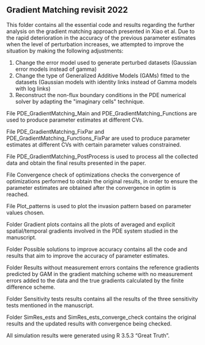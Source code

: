 ## Gradient Matching revisit 2022 ##
This folder contains all the essential code and results regarding the further analysis on the gradient matching approach presented in Xiao et al. Due to the rapid deterioration in the accuracy of the previous parameter estimates when the level of perturbation increases, we attempted to improve the situation by making the following adjustments: 

1. Change the error model used to generate perturbed datasets (Gaussian error models instead of gamma) 
2. Change the type of Generalized Additive Models (GAMs) fitted to the datasets (Gaussian models with identity links instead of Gamma models with log links) 
3. Reconstruct the non-flux boundary conditions in the PDE numerical solver by adapting the "imaginary cells" technique.

File PDE_GradientMatching_Main and PDE_GradientMatching_Functions are used to produce parameter estimates at different CVs.

File PDE_GradientMatching_FixPar and PDE_GradientMatching_Functions_FixPar are used to produce parameter estimates at different CVs with certain parameter values constrained.

File PDE_GradientMatching_PostProcess is used to process all the collected data and obtain the final results presented in the paper.

File Convergence check of optimizations checks the convergence of optimizations performed to obtain the original results, in order to ensure the parameter estimates are obtained after the convergence in optim is reached.

File Plot_patterns is used to plot the invasion pattern based on parameter values chosen.

Folder Gradient plots contains all the plots of averaged and explicit spatial/temporal gradients involved in the PDE system studied in the manuscript.

Folder Possible solutions to improve accuracy contains all the code and results that aim to improve the accuracy of parameter estimates.

Folder Results without measurement errors contains the reference gradients predicted by GAM in the gradient matching scheme with no measurement errors added to the data and the true gradients calculated by the finite difference scheme.

Folder Sensitivity tests results contains all the results of the three sensitivity tests mentioned in the manuscript.

Folder SimRes_ests and SimRes_ests_converge_check contains the original results and the updated results with convergence being checked.

All simulation results were generated using R 3.5.3 “Great Truth”.
